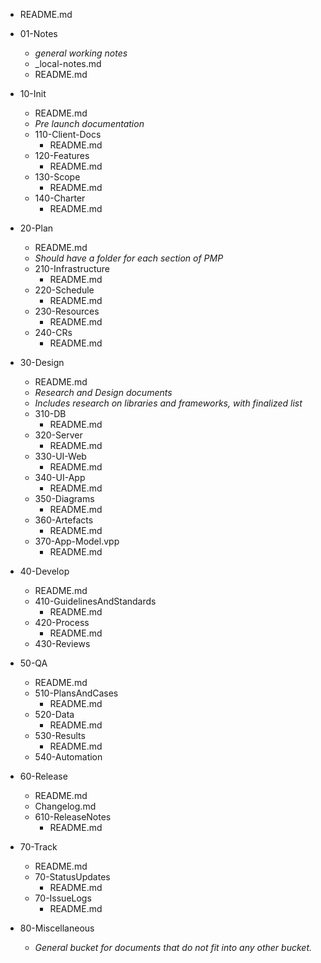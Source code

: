- README.md
- 01-Notes
	- *general working notes*
	- _local-notes.md
	- README.md

- 10-Init
	- README.md
	- *Pre launch documentation*
	- 110-Client-Docs
		- README.md
	- 120-Features
		- README.md
	- 130-Scope
		- README.md
	- 140-Charter
		- README.md
- 20-Plan
	- README.md
	- *Should have a folder for each section of PMP*
	- 210-Infrastructure
		- README.md
	- 220-Schedule
		- README.md
	- 230-Resources
		- README.md
	- 240-CRs
		- README.md
- 30-Design
	- README.md
	- *Research and Design documents*
	- *Includes research on libraries and frameworks, with finalized list*
	- 310-DB
		- README.md
	- 320-Server
		- README.md
	- 330-UI-Web
		- README.md
	- 340-UI-App
		- README.md
	- 350-Diagrams
		- README.md
	- 360-Artefacts
		- README.md
	- 370-App-Model.vpp
		- README.md
- 40-Develop
	- README.md
	- 410-GuidelinesAndStandards
		- README.md
	- 420-Process
		- README.md
	- 430-Reviews
- 50-QA
	- README.md
	- 510-PlansAndCases
		- README.md
	- 520-Data
		- README.md
	- 530-Results
		- README.md
	- 540-Automation
- 60-Release
	- README.md
	- Changelog.md
	- 610-ReleaseNotes
		- README.md
- 70-Track
	- README.md
	- 70-StatusUpdates
		- README.md
	- 70-IssueLogs
		- README.md
- 80-Miscellaneous
	- *General bucket for documents that do not fit into any other bucket.*
